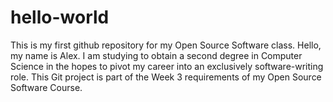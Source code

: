# hello-world
This is my first github repository for my Open Source Software class.
Hello, my name is Alex. I am studying to obtain a second degree in Computer Science in the hopes to pivot my career into an exclusively software-writing role. This Git project is part of the Week 3 requirements of my Open Source Software Course.
